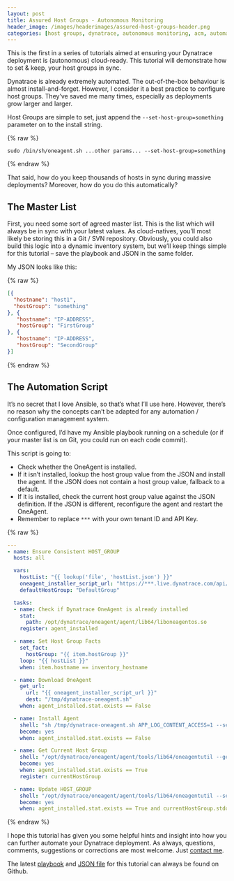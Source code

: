 ```yaml
---
layout: post
title: Assured Host Groups - Autonomous Monitoring
header_image: /images/headerimages/assured-host-groups-header.png
categories: [host groups, dynatrace, autonomous monitoring, acm, automation]
---
```


This is the first in a series of tutorials aimed at ensuring your Dynatrace deployment is (autonomous) cloud-ready. This tutorial will demonstrate how to set & keep, your host groups in sync.

Dynatrace is already extremely automated. The out-of-the-box behaviour is almost install-and-forget. However, I consider it a best practice to configure host groups. They’ve saved me many times, especially as deployments grow larger and larger.

Host Groups are simple to set, just append the `--set-host-group=something` parameter on to the install string.

{% raw %}
```
sudo /bin/sh/oneagent.sh ...other params... --set-host-group=something
```
{% endraw %}

That said, how do you keep thousands of hosts in sync during massive deployments? Moreover, how do you do this automatically?

## The Master List

First, you need some sort of agreed master list. This is the list which will always be in sync with your latest values. As cloud-natives, you’ll most likely be storing this in a Git / SVN repository. Obviously, you could also build this logic into a dynamic inventory system, but we’ll keep things simple for this tutorial – save the playbook and JSON in the same folder.

My JSON looks like this:

{% raw %}
```json
[{
  "hostname": "host1",
  "hostGroup": "something"
}, {
   "hostname": "IP-ADDRESS",
   "hostGroup": "FirstGroup"
}, {
   "hostname": "IP-ADDRESS",
   "hostGroup": "SecondGroup"
}]
```
{% endraw %}

## The Automation Script

It’s no secret that I love Ansible, so that’s what I’ll use here. However, there’s no reason why the concepts can’t be adapted for any automation / configuration management system.

Once configured, I’d have my Ansible playbook running on a schedule (or if your master list is on Git, you could run on each code commit).

This script is going to:

- Check whether the OneAgent is installed.
- If it isn’t installed, lookup the host group value from the JSON and install the agent. If the JSON does not contain a host group value, fallback to a default.
- If it is installed, check the current host group value against the JSON definition. If the JSON is different, reconfigure the agent and restart the OneAgent.
- Remember to replace `***` with your own tenant ID and API Key.

{% raw %}
```yaml
---
- name: Ensure Consistent HOST_GROUP
  hosts: all

  vars:
    hostList: "{{ lookup('file', 'hostList.json') }}"
    oneagent_installer_script_url: "https://***.live.dynatrace.com/api/v1/deployment/installer/agent/unix/default/latest?Api-Token=***&arch=x86&flavor=default"
    defaultHostGroup: "DefaultGroup"

  tasks:
  - name: Check if Dynatrace OneAgent is already installed
    stat:
      path: /opt/dynatrace/oneagent/agent/lib64/liboneagentos.so
    register: agent_installed

  - name: Set Host Group Facts
    set_fact:
      hostGroup: "{{ item.hostGroup }}"
    loop: "{{ hostList }}"
    when: item.hostname == inventory_hostname

  - name: Download OneAgent
    get_url:
      url: "{{ oneagent_installer_script_url }}"
      dest: "/tmp/dynatrace-oneagent.sh"
    when: agent_installed.stat.exists == False

  - name: Install Agent
    shell: "sh /tmp/dynatrace-oneagent.sh APP_LOG_CONTENT_ACCESS=1 --set-host-group={{ hostvars[inventory_hostname].hostGroup | default(defaultHostGroup)  }}"
    become: yes
    when: agent_installed.stat.exists == False

  - name: Get Current Host Group
    shell: "/opt/dynatrace/oneagent/agent/tools/lib64/oneagentutil --get-host-group"
    become: yes
    when: agent_installed.stat.exists == True
    register: currentHostGroup

  - name: Update HOST_GROUP
    shell: "/opt/dynatrace/oneagent/agent/tools/lib64/oneagentutil --set-host-group {{ hostvars[inventory_hostname].hostGroup | default(defaultHostGroup) }} --restart-service"
    become: yes
    when: agent_installed.stat.exists == True and currentHostGroup.stdout != (hostvars[inventory_hostname].hostGroup | default(defaultHostGroup))
```
{% endraw %}

I hope this tutorial has given you some helpful hints and insight into how you can further automate your Dynatrace deployment. As always, questions, comments, suggestions or corrections are most welcome. Just [contact me](/contact).

The latest [playbook](https://github.com/agardnerIT/OddFiles/blob/master/consistentHostGroups.playbook.yml) and [JSON file](https://github.com/agardnerIT/OddFiles/blob/master/consistentHostGroup.json) for this tutorial can always be found on Github.